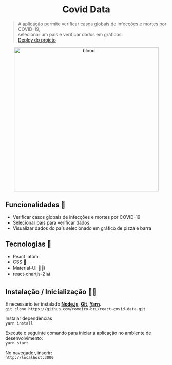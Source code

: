 <h1 align="center">Covid Data</h1>

> A aplicação permite verificar casos globais de infecções e mortes por COVID-19,
> <br>
>selecionar  um país e verificar dados em gráficos.
><br>
>[Deploy do projeto](https://nervous-torvalds-7c723c.netlify.app/)

<p  align="center">
  <img  src="https://user-images.githubusercontent.com/56081906/141357742-9d22e1f2-ded8-4dcb-9960-e0434b69d80f.gif"  height="450" alt="blood">
</p>

## Funcionalidades 👾 
* Verificar casos globais de infecções e mortes por COVID-19
* Selecionar país para verificar dados
* Visualizar dados do país selecionado em gráfico de pizza e barra

## Tecnologias :mag_right:
* React :atom:
* CSS 💅
* Material-UI  🧑‍🔧ℹ️ 
* react-chartjs-2 📊

## Instalação / Inicialização 👨‍🏭

É necessário ter instalado <strong>[Node.js](https://nodejs.org/en/download/)</strong>, 
                           <strong>[Git](https://git-scm.com/downloads)</strong>, 
                           <strong>[Yarn](https://yarnpkg.com/)</strong>.
<br>
```git clone https://github.com/romeiro-bru/react-covid-data.git```

Instalar dependências
<br>
```yarn install```

Execute o seguinte comando para iniciar a aplicação no ambiente de desenvolvimento:
<br>
```yarn start```
<br>

No navegador, inserir:
<br>
```http://localhost:3000```
